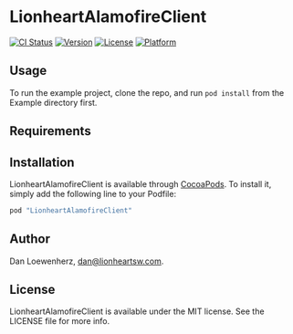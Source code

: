 # LionheartAlamofireClient

[![CI Status](http://img.shields.io/travis/lionheart/LionheartAlamofireClient.svg?style=flat)](https://travis-ci.org/lionheart/LionheartAlamofireClient)
[![Version](https://img.shields.io/cocoapods/v/LionheartAlamofireClient.svg?style=flat)](http://cocoapods.org/pods/LionheartAlamofireClient)
[![License](https://img.shields.io/cocoapods/l/LionheartAlamofireClient.svg?style=flat)](http://cocoapods.org/pods/LionheartAlamofireClient)
[![Platform](https://img.shields.io/cocoapods/p/LionheartAlamofireClient.svg?style=flat)](http://cocoapods.org/pods/LionheartAlamofireClient)

## Usage

To run the example project, clone the repo, and run `pod install` from the Example directory first.

## Requirements

## Installation

LionheartAlamofireClient is available through [CocoaPods](http://cocoapods.org). To install
it, simply add the following line to your Podfile:

```ruby
pod "LionheartAlamofireClient"
```

## Author

Dan Loewenherz, dan@lionheartsw.com.

## License

LionheartAlamofireClient is available under the MIT license. See the LICENSE file for more info.
